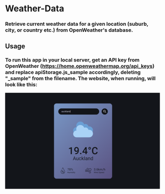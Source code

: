 # Weather-Data

### Retrieve current weather data for a given location (suburb, city, or country etc.) from OpenWeather's database.

## Usage
### To run this app in your local server, get an API key from OpenWeather (https://home.openweathermap.org/api_keys) and replace apiStorage.js_sample accordingly, deleting "_sample" from the filename. The website, when running, will look like this:

![Screenshot of page](/images/screenshot.png?raw=true)